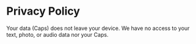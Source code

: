 # Privacy Policy

Your data (Caps) does not leave your device. We have no access to your text, photo, or audio data nor your Caps.
